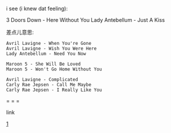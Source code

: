 
i see (i knew dat feeling):

3 Doors Down - Here Without You
Lady Antebellum - Just A Kiss


差点儿意思:
```
Avril Lavigne - When You're Gone
Avril Lavigne - Wish You Were Here
Lady Antebellum - Need You Now

Maroon 5 - She Will Be Loved
Maroon 5 - Won't Go Home Without You

Avril Lavigne - Complicated
Carly Rae Jepsen - Call Me Maybe
Carly Rae Jepsen - I Really Like You

```


= = =

link

[1](https://twitter.com/CuteBabyAnimals/status/871307216568987648#Here-Without-You)


